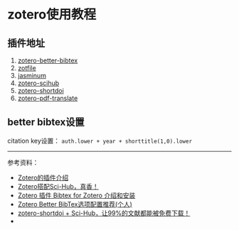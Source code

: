 # zotero使用教程

## 插件地址
1. [zotero-better-bibtex](https://github.com/retorquere/zotero-better-bibtex/releases)
2. [zotfile](https://github.com/jlegewie/zotfile/releases/)
3. [jasminum](https://github.com/l0o0/jasminum/releaseshttps://github.com/l0o0/jasminum/releases)
4. [zotero-scihub](https://github.com/ethanwillis/zotero-scihub/releases)
5. [ zotero-shortdoi](https://github.com/bwiernik/zotero-shortdoi/releases)
6. [zotero-pdf-translate](https://github.com/windingwind/zotero-pdf-translate/releases)

## better bibtex设置
citation key设置：
`auth.lower + year + shorttitle(1,0).lower`


----
参考资料：
+ [Zotero的插件介绍](https://zhuanlan.zhihu.com/p/361584342)
+ [Zotero搭配Sci-Hub，真香！](https://zhuanlan.zhihu.com/p/112141757)
+ [Zotero 插件 Bibtex for Zotero 介绍和安装](https://snailwish.com/291/)
+ [Zotero Better BibTex选项配置推荐(个人)](https://zhuanlan.zhihu.com/p/458340252)
+ [zotero-shortdoi + Sci-Hub，让99%的文献都能被免费下载！](https://qnscholar.gitee.io/2020-03/zotero-shortdoi/)
+ []()
